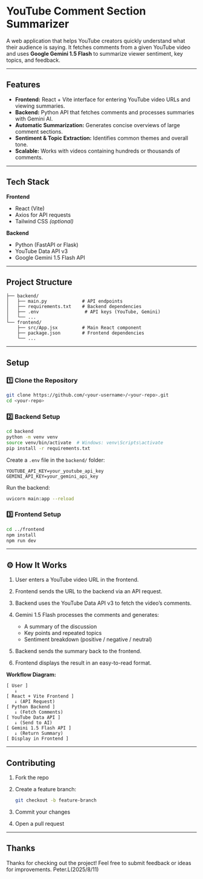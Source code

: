 
# YouTube Comment Section Summarizer

A web application that helps YouTube creators quickly understand what their audience is saying.
It fetches comments from a given YouTube video and uses **Google Gemini 1.5 Flash** to summarize viewer sentiment, key topics, and feedback.

---

##  Features

* **Frontend:** React + Vite interface for entering YouTube video URLs and viewing summaries.
* **Backend:** Python API that fetches comments and processes summaries with Gemini AI.
* **Automatic Summarization:** Generates concise overviews of large comment sections.
* **Sentiment & Topic Extraction:** Identifies common themes and overall tone.
* **Scalable:** Works with videos containing hundreds or thousands of comments.

---

##  Tech Stack

**Frontend**

* React (Vite)
* Axios for API requests
* Tailwind CSS *(optional)*

**Backend**

* Python (FastAPI or Flask)
* YouTube Data API v3
* Google Gemini 1.5 Flash API

---

##  Project Structure

```
├── backend/
│   ├── main.py             # API endpoints
│   ├── requirements.txt    # Backend dependencies
│   ├── .env                 # API keys (YouTube, Gemini)
│   └── ...
└── frontend/
    ├── src/App.jsx         # Main React component
    ├── package.json        # Frontend dependencies
    └── ...
```

---

##  Setup

### 1️⃣ Clone the Repository

```bash
git clone https://github.com/<your-username>/<your-repo>.git
cd <your-repo>
```

### 2️⃣ Backend Setup

```bash
cd backend
python -m venv venv
source venv/bin/activate  # Windows: venv\Scripts\activate
pip install -r requirements.txt
```

Create a `.env` file in the `backend/` folder:

```env
YOUTUBE_API_KEY=your_youtube_api_key
GEMINI_API_KEY=your_gemini_api_key
```

Run the backend:

```bash
uvicorn main:app --reload
```

### 3️⃣ Frontend Setup

```bash
cd ../frontend
npm install
npm run dev
```

---

## ⚙️ How It Works

1. User enters a YouTube video URL in the frontend.
2. Frontend sends the URL to the backend via an API request.
3. Backend uses the YouTube Data API v3 to fetch the video’s comments.
4. Gemini 1.5 Flash processes the comments and generates:

   * A summary of the discussion
   * Key points and repeated topics
   * Sentiment breakdown (positive / negative / neutral)
5. Backend sends the summary back to the frontend.
6. Frontend displays the result in an easy-to-read format.

**Workflow Diagram:**

```
[ User ] 
   ↓
[ React + Vite Frontend ] 
   ↓ (API Request)
[ Python Backend ]
   ↓ (Fetch Comments)
[ YouTube Data API ]
   ↓ (Send to AI)
[ Gemini 1.5 Flash API ]
   ↓ (Return Summary)
[ Display in Frontend ]
```

---

##  Contributing

1. Fork the repo
2. Create a feature branch:

   ```bash
   git checkout -b feature-branch
   ```
3. Commit your changes
4. Open a pull request

---

##  Thanks

Thanks for checking out the project!
Feel free to submit feedback or ideas for improvements. Peter.L(2025/8/11)



